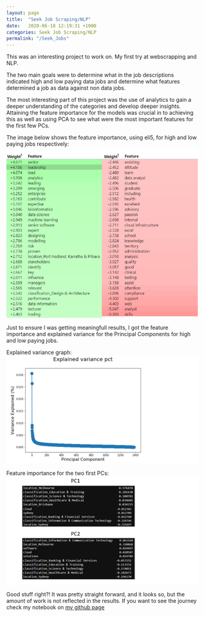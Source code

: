 ```yaml
---
layout: page
title:  "Seek Job Scraping/NLP"
date:   2020-06-18 12:19:31 +1000
categories: Seek Job Scraping/NLP
permalink: "/Seek_Jobs"
---
```


This was an interesting project to work on. My first try at webscrapping and NLP.

The two main goals were to determine what in the job descriptions indicated high and low paying data jobs and determine what features determined a job as data against non data jobs.

The most interesting part of this project was the use of analytics to gain a deeper understanding of the categories and develop deeper insights.
Attaining the feature importance for the models was crucial in to achieving this as well as using PCA to see what were the most important features for the first few PCs.

The image below shows the feature importance, using eli5, for high and low paying jobs respectively:
![feature importance](/assets/seek_jobs/feature_importance.png)

Just to ensure I was getting meaningfull results, I got the feature importance and explained variance for the Principal Components for high and low paying jobs.

Explained variance graph:
![explained variance graph](/assets/seek_jobs/PCA_graph.png)

Feature importance for the two first PCs:
![features for pc1 and pc2](/assets/seek_jobs/pca_features.png)

Good stuff right?! It was pretty straight forward, and it looks so, but the amount of work is not reflected in the results. If you want to see the journey check my notebook on [my github page](https://github.com/juliocent)


